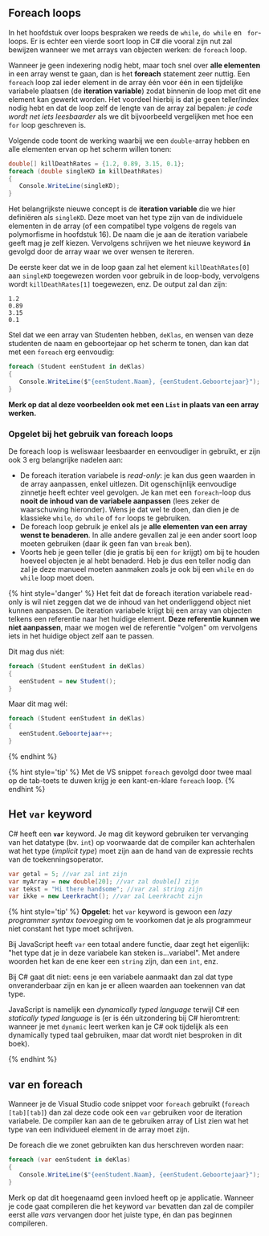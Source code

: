 ## Foreach loops

In het hoofdstuk over loops bespraken we reeds de ``while``, ``do while`` en `` for``-loops. Er is echter een vierde soort loop in C# die vooral zijn nut zal bewijzen wanneer we met arrays van objecten werken: de ``foreach`` loop.

Wanneer je geen indexering nodig hebt, maar toch snel over **alle elementen** in een array wenst te gaan, dan is het **foreach** statement zeer nuttig.
Een ``foreach`` loop zal ieder element in de array één voor één in een tijdelijke variabele plaatsen (de **iteration variable**) zodat binnenin de loop met dit ene element kan gewerkt worden. Het voordeel hierbij is dat je geen teller/index nodig hebt en dat de loop zelf de lengte van de array zal bepalen: *je code wordt net iets leesbaarder* als we dit bijvoorbeeld vergelijken met hoe een ``for`` loop geschreven is.

Volgende code toont de werking waarbij we een ``double``-array hebben en alle elementen ervan op het scherm willen tonen:

```csharp
double[] killDeathRates = {1.2, 0.89, 3.15, 0.1};
foreach (double singleKD in killDeathRates)
{
   Console.WriteLine(singleKD);
}
```

Het belangrijkste nieuwe concept is de **iteration variable** die we hier definiëren als ``singleKD``. Deze moet van het type zijn van de individuele elementen in de array (of een compatibel type volgens de regels van polymorfisme in hoofdstuk 16). De naam die je aan de iteration variabele geeft mag je zelf kiezen. Vervolgens schrijven we het nieuwe keyword **``in``** gevolgd door de array waar we over wensen te itereren. 

De eerste keer dat we in de loop gaan zal het element ``killDeathRates[0]`` aan ``singleKD`` toegewezen worden voor gebruik in de loop-body, vervolgens wordt ``killDeathRates[1]`` toegewezen, enz. De output zal dan zijn:


```text
1.2
0.89
3.15
0.1
```

Stel dat we een array van Studenten hebben, ``deKlas``, en wensen van deze studenten de naam en geboortejaar op het scherm te tonen, dan kan dat met een ``foreach`` erg eenvoudig:

```csharp
foreach (Student eenStudent in deKlas)
{
   Console.WriteLine($"{eenStudent.Naam}, {eenStudent.Geboortejaar}");
}
```

**Merk op dat al deze voorbeelden ook met een ``List`` in plaats van een array werken.**


### Opgelet bij het gebruik van foreach loops

De foreach loop is weliswaar leesbaarder en eenvoudiger in gebruikt, er zijn ook 3 erg belangrijke nadelen aan:

* De foreach iteration variabele is *read-only*: je kan dus geen waarden in de array aanpassen, enkel uitlezen. Dit ogenschijnlijk eenvoudige zinnetje heeft echter veel gevolgen. Je kan met een ``foreach``-loop dus **nooit de inhoud van de variabele aanpassen** (lees zeker de waarschuwing hieronder). Wens je dat wel te doen, dan dien je de klassieke ``while``, ``do while`` of ``for`` loops te gebruiken.
* De foreach loop gebruik je enkel als je **alle elementen van een array wenst te benaderen**. In alle andere gevallen zal je een ander soort loop moeten gebruiken (daar ik geen fan van ``break`` ben).
* Voorts heb je geen teller (die je gratis bij een ``for`` krijgt) om bij te houden hoeveel objecten je al hebt benaderd. Heb je dus een teller nodig dan zal je deze manueel moeten aanmaken zoals je ook bij een ``while`` en ``do while`` loop moet doen.


{% hint style='danger' %}
Het feit dat de foreach iteration variabele read-only is wil niet zeggen dat we de inhoud van het onderliggend object niet kunnen aanpassen. De iteration variabele krijgt bij een array van objecten telkens een referentie naar het huidige element. **Deze referentie kunnen we niet aanpassen**, maar we mogen wel de referentie "volgen" om vervolgens iets in het huidige object zelf aan te passen.

Dit mag dus niét:
```csharp
foreach (Student eenStudent in deKlas)
{
   eenStudent = new Student();
}
```

Maar dit mag wél:
```csharp
foreach (Student eenStudent in deKlas)
{
   eenStudent.Geboortejaar++;
}
```

{% endhint %}


{% hint style='tip' %}
Met de VS snippet ``foreach`` gevolgd door twee maal op de tab-toets te duwen krijg je een kant-en-klare ``foreach`` loop.
{% endhint %}


## Het ``var`` keyword

C# heeft een **``var``** keyword. Je mag dit keyword gebruiken ter vervanging van het datatype (bv. ``int``) op voorwaarde dat de compiler kan achterhalen wat het type (*implicit type*) moet zijn aan de hand van de expressie rechts van de toekenningsoperator.

```csharp
var getal = 5; //var zal int zijn
var myArray = new double[20]; //var zal double[] zijn
var tekst = "Hi there handsome"; //var zal string zijn
var ikke = new Leerkracht(); //var zal Leerkracht zijn
```

{% hint style='tip' %}
**Opgelet**: het ``var`` keyword is gewoon een *lazy programmer syntax toevoeging* om te voorkomen dat je als programmeur niet constant het type moet schrijven.


Bij JavaScript heeft ``var`` een totaal andere functie, daar zegt het eigenlijk: "het type dat je in deze variabele kan steken is...variabel". Met andere woorden het kan de ene keer een ``string`` zijn, dan een ``int``, enz.

Bij C# gaat dit niet: eens je een variabele aanmaakt dan zal dat type onveranderbaar zijn en kan je er alleen waarden aan toekennen van dat type. 

JavaScript is namelijk een *dynamically typed language* terwijl C# een *statically typed language* is (er is één uitzondering bij C# hieromtrent: wanneer je met ``dynamic`` leert werken kan je C# ook tijdelijk als een dynamically typed taal gebruiken, maar dat wordt niet besproken in dit boek).

{% endhint %}


## var en foreach

Wanneer je de Visual Studio code snippet voor ``foreach`` gebruikt (``foreach [tab][tab]``) dan zal deze code ook een ``var`` gebruiken voor de iteration variabele. De compiler kan aan de te gebruiken array of List zien wat het type van een individueel element in de array moet zijn.

De foreach die we zonet gebruikten kan dus herschreven worden naar:

```csharp
foreach (var eenStudent in deKlas)
{
   Console.WriteLine($"{eenStudent.Naam}, {eenStudent.Geboortejaar}");
}
```

Merk op dat dit hoegenaamd geen invloed heeft op je applicatie. Wanneer je code gaat compileren die het keyword ``var`` bevatten dan zal de compiler eerst alle *vars* vervangen door het juiste type, én dan pas beginnen compileren.


